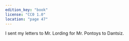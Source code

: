 ```yaml
---
edition_key: "book"
license: "CC0 1.0"
location: "page 47"
---
```

I sent my letters to Mr. Lording for
Mr. Pontoys to Dantsiz.
